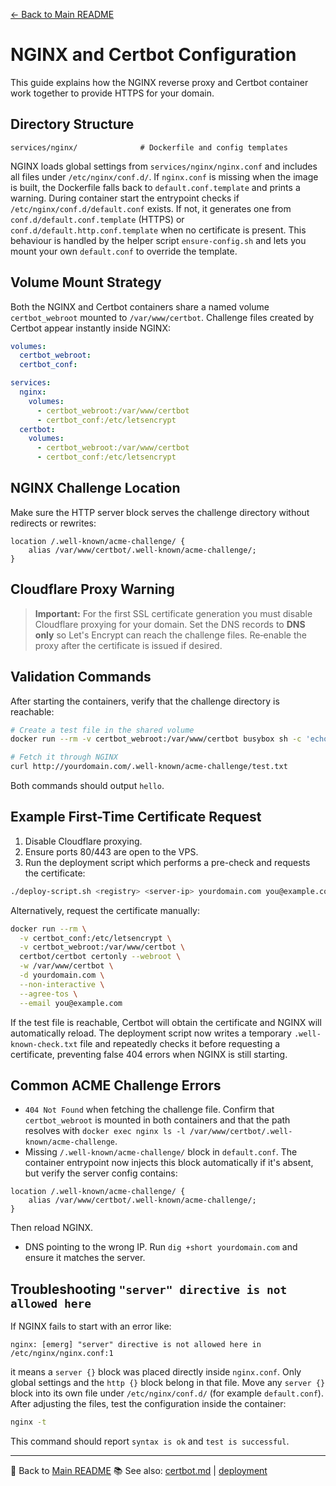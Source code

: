 [← Back to Main README](../README.md)

# NGINX and Certbot Configuration

This guide explains how the NGINX reverse proxy and Certbot container work together to provide HTTPS for your domain.

## Directory Structure

```
services/nginx/              # Dockerfile and config templates
```

NGINX loads global settings from `services/nginx/nginx.conf` and includes all files under `/etc/nginx/conf.d/`. If `nginx.conf` is missing when the image is built, the Dockerfile falls back to `default.conf.template` and prints a warning. During container start the entrypoint checks if `/etc/nginx/conf.d/default.conf` exists. If not, it generates one from `conf.d/default.conf.template` (HTTPS) or `conf.d/default.http.conf.template` when no certificate is present. This behaviour is handled by the helper script `ensure-config.sh` and lets you mount your own `default.conf` to override the template.

## Volume Mount Strategy

Both the NGINX and Certbot containers share a named volume `certbot_webroot` mounted to `/var/www/certbot`. Challenge files created by Certbot appear instantly inside NGINX:

```yaml
volumes:
  certbot_webroot:
  certbot_conf:

services:
  nginx:
    volumes:
      - certbot_webroot:/var/www/certbot
      - certbot_conf:/etc/letsencrypt
  certbot:
    volumes:
      - certbot_webroot:/var/www/certbot
      - certbot_conf:/etc/letsencrypt
```

## NGINX Challenge Location

Make sure the HTTP server block serves the challenge directory without redirects or rewrites:

```nginx
location /.well-known/acme-challenge/ {
    alias /var/www/certbot/.well-known/acme-challenge/;
}
```

## Cloudflare Proxy Warning

> **Important:** For the first SSL certificate generation you must disable Cloudflare proxying for your domain. Set the DNS records to **DNS only** so Let's Encrypt can reach the challenge files. Re‑enable the proxy after the certificate is issued if desired.

## Validation Commands

After starting the containers, verify that the challenge directory is reachable:

```bash
# Create a test file in the shared volume
docker run --rm -v certbot_webroot:/var/www/certbot busybox sh -c 'echo hello > /var/www/certbot/test.txt'

# Fetch it through NGINX
curl http://yourdomain.com/.well-known/acme-challenge/test.txt
```

Both commands should output `hello`.

## Example First-Time Certificate Request

1. Disable Cloudflare proxying.
2. Ensure ports 80/443 are open to the VPS.
3. Run the deployment script which performs a pre-check and requests the certificate:

```bash
./deploy-script.sh <registry> <server-ip> yourdomain.com you@example.com
```

Alternatively, request the certificate manually:

```bash
docker run --rm \
  -v certbot_conf:/etc/letsencrypt \
  -v certbot_webroot:/var/www/certbot \
  certbot/certbot certonly --webroot \
  -w /var/www/certbot \
  -d yourdomain.com \
  --non-interactive \
  --agree-tos \
  --email you@example.com
```

If the test file is reachable, Certbot will obtain the certificate and NGINX will automatically reload. The deployment script now writes a temporary `.well-known-check.txt` file and repeatedly checks it before requesting a certificate, preventing false 404 errors when NGINX is still starting.

## Common ACME Challenge Errors

- `404 Not Found` when fetching the challenge file. Confirm that `certbot_webroot` is mounted in both containers and that the path resolves with `docker exec nginx ls -l /var/www/certbot/.well-known/acme-challenge`.
- Missing `/.well-known/acme-challenge/` block in `default.conf`. The container entrypoint now injects this block automatically if it's absent, but verify the server config contains:
```nginx
location /.well-known/acme-challenge/ {
    alias /var/www/certbot/.well-known/acme-challenge/;
}
```
Then reload NGINX.
- DNS pointing to the wrong IP. Run `dig +short yourdomain.com` and ensure it matches the server.

## Troubleshooting `"server" directive is not allowed here`

If NGINX fails to start with an error like:

```
nginx: [emerg] "server" directive is not allowed here in /etc/nginx/nginx.conf:1
```

it means a `server {}` block was placed directly inside `nginx.conf`. Only global settings and the `http {}` block belong in that file. Move any `server {}` block into its own file under `/etc/nginx/conf.d/` (for example `default.conf`). After adjusting the files, test the configuration inside the container:

```bash
nginx -t
```

This command should report `syntax is ok` and `test is successful`.

---
🔗 Back to [Main README](../README.md)
📚 See also: [certbot.md](certbot.md) | [deployment](deployment.md)

